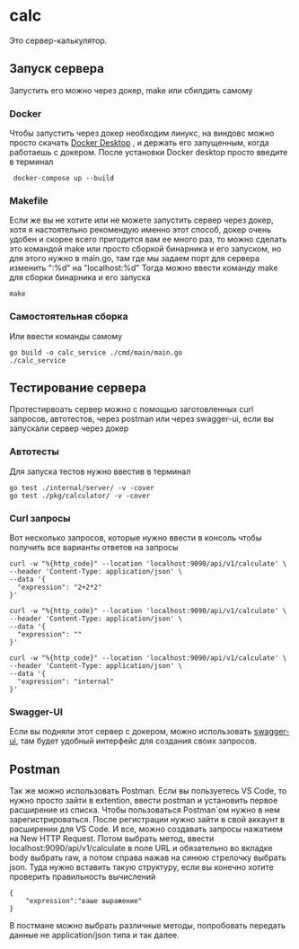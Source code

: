 # calc
Это сервер-калькулятор. 
## Запуск сервера
Запустить его можно через докер, make или сбилдить самому
### Docker
Чтобы запустить через докер необходим линукс, на виндовс можно просто скачать [Docker Desktop](https://www.docker.com/get-started/) , и держать его запущенным, когда работаешь с докером. После установки Docker desktop просто введите в терминал  
```
 docker-compose up --build
```
### Makefile
Если же вы не хотите или не можете запустить сервер через докер, хотя я настоятельно рекомендую именно этот способ, докер очень удобен и скорее всего пригодится вам ее много раз, то можно сделать это командой make или просто сборкой бинарника и его запуском, но для этого нужно в main.go, там где мы задаем порт для сервера изменить ":%d" на "localhost:%d"
Тогда можно ввести команду make для сборки бинарника и его запуска
```
make
```
### Самостоятельная сборка
Или ввести команды самому 
```
go build -o calc_service ./cmd/main/main.go
./calc_service
```
## Тестирование сервера
Протестирвоать сервер можно с помощью заготовленных curl запросов, автотестов, через postman или через swagger-ui, если вы запускали сервер через докер
### Автотесты 
Для запуска тестов нужно ввестив в терминал
```
go test ./internal/server/ -v -cover
go test ./pkg/calculator/ -v -cover
```
### Curl запросы
Вот несколько запросов, которые нужно ввести в консоль чтобы получить все варианты ответов на запросы
```
curl -w "%{http_code}" --location 'localhost:9090/api/v1/calculate' \
--header 'Content-Type: application/json' \
--data '{
  "expression": "2+2*2"
}'

curl -w "%{http_code}" --location 'localhost:9090/api/v1/calculate' \
--header 'Content-Type: application/json' \
--data '{
  "expression": ""
}'

curl -w "%{http_code}" --location 'localhost:9090/api/v1/calculate' \
--header 'Content-Type: application/json' \
--data '{
  "expression": "internal"
}'
```
### Swagger-UI
Если вы подняли этот сервер с докером, можно использовать [swagger-ui](http://localhost:8085/), там будет удобный интерфейс для создания своих запросов. 
## Postman
Так же можно использовать Postman. Если вы пользуетесь VS Code, то нужно просто зайти в extention, ввести postman и установить первое расширение из списка. Чтобы пользоваться Postman`ом нужно в нем зарегистрироваться. После регистрации нужно зайти в свой аккаунт в расширении для VS Code. И все, можно создавать запросы нажатием на New HTTP Request. Потом выбрать метод, ввести localhost:9090/api/v1/calculate в поле URL и обязательно во вкладке body выбрать raw, а потом справа нажав на синюю стрелочку выбрать json. Туда нужно вставить такую структуру, если вы конечно хотите проверить правильность вычислений
```
{  
    "expression":"ваше выражение"  
}  
```
В постмане можно выбрать различные методы, попробовать передать данные не application/json типа и так далее.






